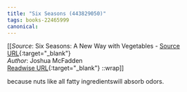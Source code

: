```yaml
---
title: "Six Seasons (443829050)"
tags: books-22465999
canonical: 
---
```


[[_Source_: Six Seasons: A New Way with Vegetables - [Source URL](){:target="_blank"}<br>
_Author_: Joshua McFadden<br>
[Readwise URL](https://readwise.io/open/443829050){:target="_blank"}
::wrap]]

because nuts like all fatty ingredientswill absorb odors.
